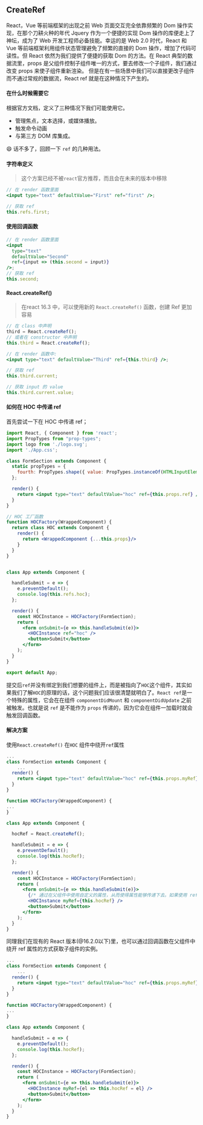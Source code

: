 ## CreateRef

React，Vue 等前端框架的出现之前 Web 页面交互完全依靠频繁的 Dom 操作实现，在那个刀耕火种的年代 Jquery 作为一个便捷的实现 Dom 操作的库便走上了神坛，成为了 Web 开发工程师必备技能。幸运的是 Web 2.0 时代，React 和 Vue 等前端框架利用组件状态管理避免了频繁的直接的 Dom 操作，增加了代码可读性。但 React 依然为我们提供了便捷的获取 Dom 的方法。在 React 典型的数据流里，props 是父组件控制子组件唯一的方式，要去修改一个子组件，我们通过改变 props 来使子组件重新渲染。
但是在有一些场景中我们可以直接更改子组件而不通过常规的数据流，React ref 就是在这种情况下产生的。

#### 在什么时候需要它

根据官方文档，定义了三种情况下我们可能使用它。

* 管理焦点，文本选择，或媒体播放。
* 触发命令动画
* 与第三方 DOM 库集成。

😄 话不多了，回顾一下 `ref` 的几种用法。

#### 字符串定义

> 这个方案已经不被`react`官方推荐，而且会在未来的版本中移除

```jsx
// 在 render 函数里面
<input type="text" defaultValue="First" ref="first" />;

// 获取 ref
this.refs.first;
```

#### 使用回调函数

```jsx
// 在 render 函数里面
<input
  type="text"
  defaultValue="Second"
  ref={input => (this.second = input)}
/>;
// 获取 ref
this.second;
```

#### React.createRef()

>在react 16.3 中，可以使用新的 `React.createRef()` 函数，创建 Ref 更加容易

```jsx
// 在 class 中声明
third = React.createRef();
// 或者在 constructor 中声明
this.third = React.createRef();

// 在 render 函数中:
<input type="text" defaultValue="Third" ref={this.third} />;

// 获取 ref
this.third.current;

// 获取 input 的 value 
this.third.current.value;
```

#### 如何在 HOC 中传递 ref

首先尝试一下在 HOC 中传递 ref；

```jsx
import React, { Component } from 'react';
import PropTypes from "prop-types";
import logo from './logo.svg';
import './App.css';

class FormSection extends Component {
  static propTypes = {
    fourth: PropTypes.shape({ value: PropTypes.instanceOf(HTMLInputElement) })
  };

  render() {
    return <input type="text" defaultValue="hoc" ref={this.props.ref} />;
  }
}

// HOC 工厂函数
function HOCFactory(WrappedComponent) {
  return class HOC extends Component {
    render() {
      return <WrappedComponent {...this.props}/>
    }
  }
}


class App extends Component {

  handleSubmit = e => {
    e.preventDefault();
    console.log(this.refs.hoc);
  };

  render() {
    const HOCInstance = HOCFactory(FormSection);
    return (
      <form onSubmit={e => this.handleSubmit(e)}>
        <HOCInstance ref="hoc" />
        <button>Submit</button>
      </form>
    );
  }
}

export default App;
```

提交后`ref`并没有绑定到我们想要的组件上，而是被指向了`HOC`这个组件，其实如果我们了解`HOC`的原理的话，这个问题我们应该很清楚就明白了。`React ref`是一个特殊的属性，它会在在组件 `componentDidMount` 和 `componentDidUpdate` 之前被触发。也就是说 `ref` 是不能作为 `props` 传递的，因为它会在组件一加载时就会触发回调函数。

#### 解决方案

使用`React.createRef()` 在`HOC` 组件中绕开`ref`属性

```jsx
...
class FormSection extends Component {
    ...
  render() {
    return <input type="text" defaultValue="hoc" ref={this.props.myRef} />;
  }
}

function HOCFactory(WrappedComponent) {
...
}

class App extends Component {

  hocRef = React.createRef();

  handleSubmit = e => {
    e.preventDefault();
    console.log(this.hocRef);
  };

  render() {
    const HOCInstance = HOCFactory(FormSection);
    return (
      <form onSubmit={e => this.handleSubmit(e)}>
        {/* 通过在父组件中使用自定义的属性，从而使得属性能够传递下去。如果使用 ref 属性，将在父组件加载时就会触发回调，导致 this.hocRef 指向父组件*/}
        <HOCInstance myRef={this.hocRef} />
        <button>Submit</button>
      </form>
    );
  }
}
```

同理我们在现有的 React 版本(@16.2.0以下)里，也可以通过回调函数在父组件中绕开 ref 属性的方式获取子组件的实例。

```jsx
...
class FormSection extends Component {
    ...
  render() {
    return <input type="text" defaultValue="hoc" ref={this.props.myRef} />;
  }
}

function HOCFactory(WrappedComponent) {
...
}

class App extends Component {

  handleSubmit = e => {
    e.preventDefault();
    console.log(this.hocRef);
  };

  render() {
    const HOCInstance = HOCFactory(FormSection);
    return (
      <form onSubmit={e => this.handleSubmit(e)}>
        <HOCInstance myRef={el => this.hocRef = el} />
        <button>Submit</button>
      </form>
    );
  }
}
```


